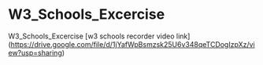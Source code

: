 # W3_Schools_Excercise
W3_Schools_Excercise
[w3 schools recorder video link] (https://drive.google.com/file/d/1jYafWpBsmzsk25U6v348qeTCDogIzpXz/view?usp=sharing)
